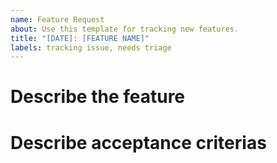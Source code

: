 ```yaml
---
name: Feature Request
about: Use this template for tracking new features.
title: "[DATE]: [FEATURE NAME]"
labels: tracking issue, needs triage
---
```


# Describe the feature

<todo>

# Describe acceptance criterias

<todo>